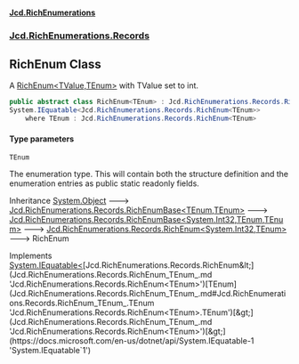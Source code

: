 #### [Jcd.RichEnumerations](index.md 'index')
### [Jcd.RichEnumerations.Records](Jcd.RichEnumerations.Records.md 'Jcd.RichEnumerations.Records')

## RichEnum<TEnum> Class

A [RichEnum&lt;TValue,TEnum&gt;](Jcd.RichEnumerations.Classes.RichEnum_TValue,TEnum_.md 'Jcd.RichEnumerations.Classes.RichEnum<TValue,TEnum>') with TValue set to int.

```csharp
public abstract class RichEnum<TEnum> : Jcd.RichEnumerations.Records.RichEnum<int, TEnum>,
System.IEquatable<Jcd.RichEnumerations.Records.RichEnum<TEnum>>
    where TEnum : Jcd.RichEnumerations.Records.RichEnum<TEnum>
```
#### Type parameters

<a name='Jcd.RichEnumerations.Records.RichEnum_TEnum_.TEnum'></a>

`TEnum`

The enumeration type. This will contain both the structure definition and the enumeration
entries as public static readonly fields.

Inheritance [System.Object](https://docs.microsoft.com/en-us/dotnet/api/System.Object 'System.Object') &#129106; [Jcd.RichEnumerations.Records.RichEnumBase&lt;](Jcd.RichEnumerations.Records.RichEnumBase_TEnumeration,TEnumeratedItem_.md 'Jcd.RichEnumerations.Records.RichEnumBase<TEnumeration,TEnumeratedItem>')[TEnum](Jcd.RichEnumerations.Records.RichEnum_TEnum_.md#Jcd.RichEnumerations.Records.RichEnum_TEnum_.TEnum 'Jcd.RichEnumerations.Records.RichEnum<TEnum>.TEnum')[,](Jcd.RichEnumerations.Records.RichEnumBase_TEnumeration,TEnumeratedItem_.md 'Jcd.RichEnumerations.Records.RichEnumBase<TEnumeration,TEnumeratedItem>')[TEnum](Jcd.RichEnumerations.Records.RichEnum_TEnum_.md#Jcd.RichEnumerations.Records.RichEnum_TEnum_.TEnum 'Jcd.RichEnumerations.Records.RichEnum<TEnum>.TEnum')[&gt;](Jcd.RichEnumerations.Records.RichEnumBase_TEnumeration,TEnumeratedItem_.md 'Jcd.RichEnumerations.Records.RichEnumBase<TEnumeration,TEnumeratedItem>') &#129106; [Jcd.RichEnumerations.Records.RichEnumBase&lt;](Jcd.RichEnumerations.Records.RichEnumBase_TValue,TEnumeration,TEnumeratedItem_.md 'Jcd.RichEnumerations.Records.RichEnumBase<TValue,TEnumeration,TEnumeratedItem>')[System.Int32](https://docs.microsoft.com/en-us/dotnet/api/System.Int32 'System.Int32')[,](Jcd.RichEnumerations.Records.RichEnumBase_TValue,TEnumeration,TEnumeratedItem_.md 'Jcd.RichEnumerations.Records.RichEnumBase<TValue,TEnumeration,TEnumeratedItem>')[TEnum](Jcd.RichEnumerations.Records.RichEnum_TEnum_.md#Jcd.RichEnumerations.Records.RichEnum_TEnum_.TEnum 'Jcd.RichEnumerations.Records.RichEnum<TEnum>.TEnum')[,](Jcd.RichEnumerations.Records.RichEnumBase_TValue,TEnumeration,TEnumeratedItem_.md 'Jcd.RichEnumerations.Records.RichEnumBase<TValue,TEnumeration,TEnumeratedItem>')[TEnum](Jcd.RichEnumerations.Records.RichEnum_TEnum_.md#Jcd.RichEnumerations.Records.RichEnum_TEnum_.TEnum 'Jcd.RichEnumerations.Records.RichEnum<TEnum>.TEnum')[&gt;](Jcd.RichEnumerations.Records.RichEnumBase_TValue,TEnumeration,TEnumeratedItem_.md 'Jcd.RichEnumerations.Records.RichEnumBase<TValue,TEnumeration,TEnumeratedItem>') &#129106; [Jcd.RichEnumerations.Records.RichEnum&lt;](Jcd.RichEnumerations.Records.RichEnum_TValue,TEnum_.md 'Jcd.RichEnumerations.Records.RichEnum<TValue,TEnum>')[System.Int32](https://docs.microsoft.com/en-us/dotnet/api/System.Int32 'System.Int32')[,](Jcd.RichEnumerations.Records.RichEnum_TValue,TEnum_.md 'Jcd.RichEnumerations.Records.RichEnum<TValue,TEnum>')[TEnum](Jcd.RichEnumerations.Records.RichEnum_TEnum_.md#Jcd.RichEnumerations.Records.RichEnum_TEnum_.TEnum 'Jcd.RichEnumerations.Records.RichEnum<TEnum>.TEnum')[&gt;](Jcd.RichEnumerations.Records.RichEnum_TValue,TEnum_.md 'Jcd.RichEnumerations.Records.RichEnum<TValue,TEnum>') &#129106; RichEnum<TEnum>

Implements [System.IEquatable&lt;](https://docs.microsoft.com/en-us/dotnet/api/System.IEquatable-1 'System.IEquatable`1')[Jcd.RichEnumerations.Records.RichEnum&lt;](Jcd.RichEnumerations.Records.RichEnum_TEnum_.md 'Jcd.RichEnumerations.Records.RichEnum<TEnum>')[TEnum](Jcd.RichEnumerations.Records.RichEnum_TEnum_.md#Jcd.RichEnumerations.Records.RichEnum_TEnum_.TEnum 'Jcd.RichEnumerations.Records.RichEnum<TEnum>.TEnum')[&gt;](Jcd.RichEnumerations.Records.RichEnum_TEnum_.md 'Jcd.RichEnumerations.Records.RichEnum<TEnum>')[&gt;](https://docs.microsoft.com/en-us/dotnet/api/System.IEquatable-1 'System.IEquatable`1')